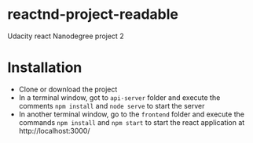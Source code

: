 # reactnd-project-readable

Udacity react Nanodegree project 2

# Installation
* Clone or download the project
* In a terminal window, got to `api-server` folder and execute the comments `npm install` and `node serve` to start the server
* In another terminal window, go to the `frontend` folder and execute the commands `npm install` and `npm start` to start the react application at http://localhost:3000/